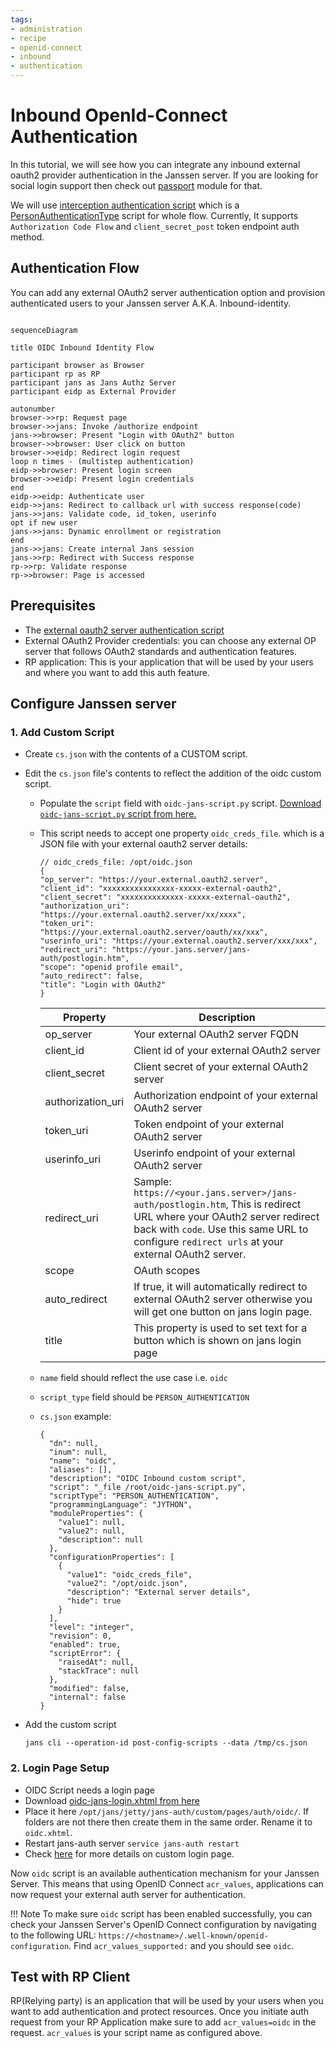```yaml
---
tags:
- administration
- recipe 
- openid-connect
- inbound
- authentication
---
```


# Inbound OpenId-Connect Authentication

In this tutorial, we will see how you can integrate any inbound external oauth2 provider authentication in the Janssen server. If you are looking for social login support then check out [passport](./passportjs.md) module for that.

We will use [interception authentication script](../../script-catalog/person_authentication/oidc/oidc-jans-script.py) which is a [PersonAuthenticationType](https://github.com/JanssenProject/jans/blob/main/jans-core/script/src/main/java/io/jans/model/custom/script/type/auth/PersonAuthenticationType.java) script for whole flow. Currently, It supports `Authorization Code Flow` and `client_secret_post` token endpoint auth method.

## Authentication Flow

You can add any external OAuth2 server authentication option and provision authenticated users to your Janssen server A.K.A. Inbound-identity.

```mermaid

sequenceDiagram

title OIDC Inbound Identity Flow

participant browser as Browser
participant rp as RP
participant jans as Jans Authz Server
participant eidp as External Provider

autonumber
browser->>rp: Request page
browser->>jans: Invoke /authorize endpoint
jans->>browser: Present "Login with OAuth2" button
browser->>browser: User click on button
browser->>eidp: Redirect login request
loop n times - (multistep authentication)
eidp->>browser: Present login screen
browser->>eidp: Present login credentials
end
eidp->>eidp: Authenticate user
eidp->>jans: Redirect to callback url with success response(code)
jans->>jans: Validate code, id_token, userinfo
opt if new user
jans->>jans: Dynamic enrollment or registration
end
jans->>jans: Create internal Jans session
jans->>rp: Redirect with Success response
rp->>rp: Validate response
rp->>browser: Page is accessed
```

## Prerequisites

- The [external oauth2 server authentication script](../../script-catalog/person_authentication/oidc/oidc-jans-script.py)
- External OAuth2 Provider credentials: you can choose any external OP server that follows OAuth2 standards and authentication features.  
- RP application: This is your application that will be used by your users and where you want to add this auth feature.

## Configure Janssen server

### 1. Add Custom Script

   - Create `cs.json` with the contents of a CUSTOM script.

   - Edit the `cs.json` file's contents to reflect the addition of the oidc custom script.

      - Populate the `script` field with `oidc-jans-script.py` script. [Download `oidc-jans-script.py` script from here.](../../script-catalog/person_authentication/oidc/oidc-jans-script.py)

      - This script needs to accept one property `oidc_creds_file`. which is a JSON file with your external oauth2 server details:

         ```
         // oidc_creds_file: /opt/oidc.json
         {
         "op_server": "https://your.external.oauth2.server",
         "client_id": "xxxxxxxxxxxxxxxx-xxxxx-external-oauth2",
         "client_secret": "xxxxxxxxxxxxxx-xxxxx-external-oauth2",
         "authorization_uri": "https://your.external.oauth2.server/xx/xxxx",
         "token_uri": "https://your.external.oauth2.server/oauth/xx/xxx",
         "userinfo_uri": "https://your.external.oauth2.server/xxx/xxx",
         "redirect_uri": "https://your.jans.server/jans-auth/postlogin.htm",
         "scope": "openid profile email",
         "auto_redirect": false,
         "title": "Login with OAuth2"
         }
         ```

         | Property | Description |
         |----------|-------------|
         | op_server | Your external OAuth2 server FQDN |
         | client_id | Client id of your external OAuth2 server |
         | client_secret | Client secret of your external OAuth2 server |
         | authorization_uri | Authorization endpoint of your external OAuth2 server |
         | token_uri | Token endpoint of your external OAuth2 server |
         | userinfo_uri | Userinfo endpoint of your external OAuth2 server |
         | redirect_uri | Sample: `https://<your.jans.server>/jans-auth/postlogin.htm`, This is redirect URL where your OAuth2 server redirect back with `code`. Use this same URL to configure `redirect urls` at your external OAuth2 server.|
         | scope | OAuth scopes |
         | auto_redirect | If true, it will automatically redirect to external OAuth2 server otherwise you will get one button on jans login page.|
         | title | This property is used to set text for a button which is shown on jans login page |

      - `name` field should reflect the use case i.e. `oidc`
      - `script_type` field should be `PERSON_AUTHENTICATION`
      - `cs.json` example:

         ```
         {
           "dn": null,
           "inum": null,
           "name": "oidc",
           "aliases": [],
           "description": "OIDC Inbound custom script",
           "script": "_file /root/oidc-jans-script.py",
           "scriptType": "PERSON_AUTHENTICATION",
           "programmingLanguage": "JYTHON",
           "moduleProperties": {
             "value1": null,
             "value2": null,
             "description": null
           },
           "configurationProperties": [
             {
               "value1": "oidc_creds_file",
               "value2": "/opt/oidc.json",
               "description": "External server details",
               "hide": true
             }
           ],
           "level": "integer",
           "revision": 0,
           "enabled": true,
           "scriptError": {
             "raisedAt": null,
             "stackTrace": null
           },
           "modified": false,
           "internal": false
         }
         ```

   - Add the custom script
      ```
      jans cli --operation-id post-config-scripts --data /tmp/cs.json
      ```
         
### 2. Login Page Setup

- OIDC Script needs a login page
- Download [oidc-jans-login.xhtml from here](../../script-catalog/person_authentication/oidc/oidc-jans-login.xhtml) 
- Place it here `/opt/jans/jetty/jans-auth/custom/pages/auth/oidc/`. If folders are not there then create them in the same order. Rename it to `oidc.xhtml`.
- Restart jans-auth server `service jans-auth restart`
- Check [here](https://jans.io/docs/admin/developer/customization/customize-web-pages) for more details on custom login page.

Now `oidc` script is an available authentication mechanism for your Janssen Server. This means that using OpenID Connect `acr_values`, applications can now request your external auth server for authentication.

!!! Note To make sure `oidc` script has been enabled successfully, you can check your Janssen Server's OpenID Connect configuration by navigating to the following URL: `https://<hostname>/.well-known/openid-configuration`. Find `acr_values_supported:` and you should see `oidc`.

## Test with RP Client

RP(Relying party) is an application that will be used by your users when you want to add authentication and protect resources. Once you initiate auth request from your RP Application make sure to add `acr_values=oidc` in the request. `acr_values` is your script name as configured above.
